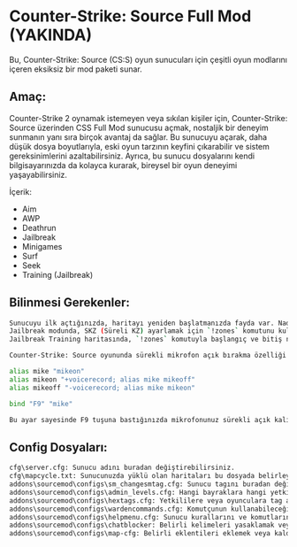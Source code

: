 # Counter-Strike: Source Full Mod (YAKINDA)

Bu, Counter-Strike: Source (CS:S) oyun sunucuları için çeşitli oyun modlarını içeren eksiksiz bir mod paketi sunar.

## **Amaç:**
Counter-Strike 2 oynamak istemeyen veya sıkılan kişiler için, Counter-Strike: Source üzerinden CSS Full Mod sunucusu açmak, nostaljik bir deneyim sunmanın yanı sıra birçok avantaj da sağlar. Bu sunucuyu açarak, daha düşük dosya boyutlarıyla, eski oyun tarzının keyfini çıkarabilir ve sistem gereksinimlerini azaltabilirsiniz. Ayrıca, bu sunucu dosyalarını kendi bilgisayarınızda da kolayca kurarak, bireysel bir oyun deneyimi yaşayabilirsiniz.

İçerik:
- Aim
- AWP
- Deathrun
- Jailbreak
- Minigames
- Surf
- Seek
- Training (Jailbreak)

## Bilinmesi Gerekenler:
```sh
Sunucuyu ilk açtığınızda, haritayı yeniden başlatmanızda fayda var. Nadir de olsa, bazı pluginler düzgün yüklenmeyebilir.
Jailbreak modunda, SKZ (Süreli KZ) ayarlamak için `!zones` komutunu kullanarak SKZ adında bir bölge oluşturabilirsiniz. Daha fazla SKZ için (SKZ1, SKZ2) şeklinde bölge oluşturabilirsiniz.
Jailbreak Training haritasında, `!zones` komutuyla başlangıç ve bitiş noktalarını belirleyebilirsiniz. Ayrıca, `!saveruns` ve `!savezones` komutları ile bölgeleri kayıt edebilirsiniz.
```

```sh
Counter-Strike: Source oyununda sürekli mikrofon açık bırakma özelliği bulunmadığı için, Jailbreak modunda komutçu olan oyuncuların kendi oyun dosyalarına .cfg dosyası oluşturarak aşağıdaki komutu eklemesi gerekir:

alias mike "mikeon"
alias mikeon "+voicerecord; alias mike mikeoff"
alias mikeoff "-voicerecord; alias mike mikeon"

bind "F9" "mike"

Bu ayar sayesinde F9 tuşuna bastığınızda mikrofonunuz sürekli açık kalır. Tekrar bastığınızda ise mikrofon kapanır.
```

## **Config Dosyaları:**

```sh
cfg\server.cfg: Sunucu adını buradan değiştirebilirsiniz.
cfg\mapcycle.txt: Sunucunuzda yüklü olan haritaları bu dosyada belirleyebilirsiniz.
addons\sourcemod\configs\sm_changesmtag.cfg: Sunucu tagını buradan değiştirebilirsiniz.
addons\sourcemod\configs\admin_levels.cfg: Hangi bayraklara hangi yetkilerin atandığını bu dosyada öğrenebilirsiniz.
addons\sourcemod\configs\hextags.cfg: Yetkililere veya oyunculara tag atamak için bu dosyayı kullanabilirsiniz.
addons\sourcemod\configs\wardencommands.cfg: Komutçunun kullanabileceği komutları bu dosyaya ekleyebilirsiniz.
addons\sourcemod\configs\helpmenu.cfg: Sunucu kurallarını ve komutlarını düzenleyebilirsiniz.
addons\sourcemod\configs\chatblocker: Belirli kelimeleri yasaklamak veya izin vermek için kullanabilirsiniz.
addons\sourcemod\configs\map-cfg: Belirli eklentileri eklemek veya kaldırmak için kullanabilirsiniz.
```
